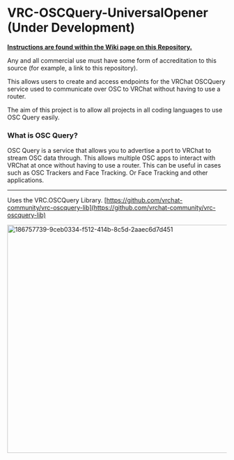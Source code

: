 # VRC-OSCQuery-UniversalOpener (Under Development)

<u>**Instructions are found within the [Wiki](https://github.com/Yurivara/VRC-OSCQuery-UniversalOpener/wiki) page on this Repository.**</u>

Any and all commercial use must have some form of accreditation to this source (for example, a link to this repository).

This allows users to create and access endpoints for the VRChat OSCQuery service used to communicate over OSC to VRChat without having to use a router.

The aim of this project is to allow all projects in all coding languages to use OSC Query easily.

### What is OSC Query?
OSC Query is a service that allows you to advertise a port to VRChat to stream OSC data through. This allows multiple OSC apps to interact with VRChat at once without having to use a router. This can be useful in cases such as OSC Trackers and Face Tracking. Or Face Tracking and other applications.

---
Uses the VRC.OSCQuery Library. [https://github.com/vrchat-community/vrc-oscquery-lib](https://github.com/vrchat-community/vrc-oscquery-lib)

<img width="1910" height="523" alt="186757739-9ceb0334-f512-414b-8c5d-2aaec6d7d451" src="https://github.com/user-attachments/assets/5dfd438d-8646-4789-bd78-05dca5bff063" />
